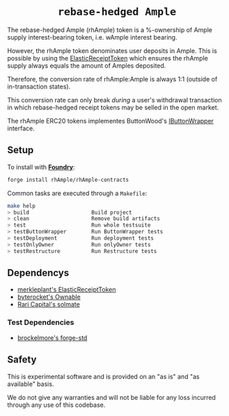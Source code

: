 <h1 align=center><code>
rebase-hedged Ample
</code></h1>

The rebase-hedged Ample (rhAmple) token is a %-ownership of Ample supply
interest-bearing token, i.e. wAmple interest bearing.

However, the rhAmple token denominates user deposits in Ample.
This is possible by using the [ElasticReceiptToken](https://github.com/pmerkleplant/elastic-receipt-token) which ensures the rhAmple
supply always equals the amount of Amples deposited.

Therefore, the conversion rate of rhAmple:Ample is always 1:1 (outside of
in-transaction states).

This conversion rate can only break _during_ a user's withdrawal transaction
in which rebase-hedged receipt tokens may be selled in the open market.

The rhAmple ERC20 tokens implementes ButtonWood's [IButtonWrapper](https://github.com/buttonwood-protocol/button-wrappers/blob/main/contracts/interfaces/IButtonWrapper.sol) interface.


## Setup

To install with [**Foundry**](https://github.com/gakonst/foundry):
```sh
forge install rhAmple/rhAmple-contracts
```

Common tasks are executed through a `Makefile`:
```sh
make help
> build                    Build project
> clean                    Remove build artifacts
> test                     Run whole testsuite
> testButtonWrapper        Run ButtonWrapper tests
> testDeployment           Run deployment tests
> testOnlyOwner            Run onlyOwner tests
> testRestructure          Run Restructure tests
```


## Dependencys

- [merkleplant's ElasticReceiptToken](https://github.com/pmerkleplant/elastic-receipt-token)
- [byterocket's Ownable](https://github.com/byterocket/ownable)
- [Rari Capital's solmate](https://github.com/rari-capital/solmate)

### Test Dependencies

- [brockelmore's forge-std](https://github.com/brockelmore/forge-std)


## Safety

This is experimental software and is provided on an "as is" and
"as available" basis.

We do not give any warranties and will not be liable for any loss incurred
through any use of this codebase.
